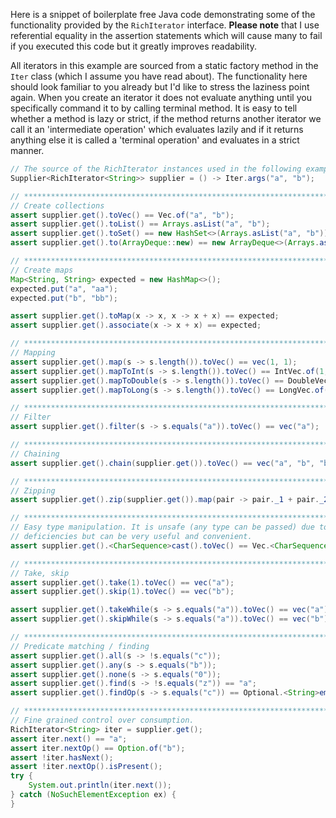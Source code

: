 Here is a snippet of boilerplate free Java code demonstrating some of the functionality provided by the `RichIterator` interface. **Please note** that I use referential equality in the assertion statements which will cause many to fail if you executed this code but it greatly improves readability.

All iterators in this example are sourced from a static factory method in the `Iter` class (which I assume you have read about). The functionality here should look familiar to you already but I'd like to stress the laziness point again. When you create an iterator it does not evaluate anything until you specifically command it to by calling terminal method. It is easy to tell whether a method is lazy or strict, if the method returns another iterator we call it an 'intermediate operation' which evaluates lazily and if it returns anything else it is called a 'terminal operation' and evaluates in a strict manner.

```java
// The source of the RichIterator instances used in the following examples.
Supplier<RichIterator<String>> supplier = () -> Iter.args("a", "b");

// *****************************************************************************************
// Create collections
assert supplier.get().toVec() == Vec.of("a", "b");
assert supplier.get().toList() == Arrays.asList("a", "b");
assert supplier.get().toSet() == new HashSet<>(Arrays.asList("a", "b"));
assert supplier.get().to(ArrayDeque::new) == new ArrayDeque<>(Arrays.asList("a", "b"));

// *****************************************************************************************
// Create maps
Map<String, String> expected = new HashMap<>();
expected.put("a", "aa");
expected.put("b", "bb");

assert supplier.get().toMap(x -> x, x -> x + x) == expected;
assert supplier.get().associate(x -> x + x) == expected;

// *****************************************************************************************
// Mapping
assert supplier.get().map(s -> s.length()).toVec() == vec(1, 1);
assert supplier.get().mapToInt(s -> s.length()).toVec() == IntVec.of(1, 1);
assert supplier.get().mapToDouble(s -> s.length()).toVec() == DoubleVec.of(1, 1);
assert supplier.get().mapToLong(s -> s.length()).toVec() == LongVec.of(1, 1);

// *****************************************************************************************
// Filter
assert supplier.get().filter(s -> s.equals("a")).toVec() == vec("a");

// *****************************************************************************************
// Chaining
assert supplier.get().chain(supplier.get()).toVec() == vec("a", "b", "b", "a");

// *****************************************************************************************
// Zipping
assert supplier.get().zip(supplier.get()).map(pair -> pair._1 + pair._2).toVec() == vec("aa", "bb");

// *****************************************************************************************
// Easy type manipulation. It is unsafe (any type can be passed) due to Java generics
// deficiencies but can be very useful and convenient.
assert supplier.get().<CharSequence>cast().toVec() == Vec.<CharSequence>of("a", "b");

// *****************************************************************************************
// Take, skip
assert supplier.get().take(1).toVec() == vec("a");
assert supplier.get().skip(1).toVec() == vec("b");

assert supplier.get().takeWhile(s -> s.equals("a")).toVec() == vec("a");
assert supplier.get().skipWhile(s -> s.equals("a")).toVec() == vec("b");

// *****************************************************************************************
// Predicate matching / finding
assert supplier.get().all(s -> !s.equals("c"));
assert supplier.get().any(s -> s.equals("b"));
assert supplier.get().none(s -> s.equals("0"));
assert supplier.get().find(s -> !s.equals("z")) == "a";
assert supplier.get().findOp(s -> s.equals("c")) == Optional.<String>empty();

// *****************************************************************************************
// Fine grained control over consumption.
RichIterator<String> iter = supplier.get();
assert iter.next() == "a";
assert iter.nextOp() == Option.of("b");
assert !iter.hasNext();
assert !iter.nextOp().isPresent();
try {
	System.out.println(iter.next());
} catch (NoSuchElementException ex) {
}
```
